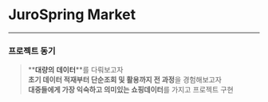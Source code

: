# JuroSpring Market
------------
### 프로젝트 동기
> **<span style="color:black">대량의 데이터</span>**를 다뤄보고자<br/>
> **초기 데이터 적재부터 단순조회 및 활용까지 전 과정**을 경험해보고자<br/>
> **대중들에게 가장 익숙하고 의미있는 쇼핑데이터**를 가지고 프로젝트 구현<br/>
